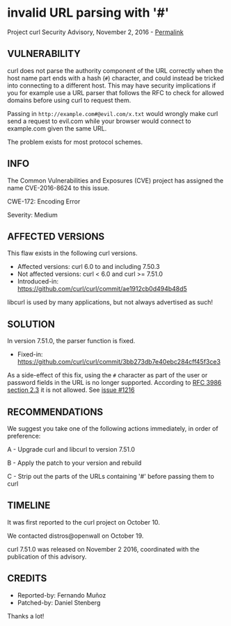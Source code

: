 invalid URL parsing with '#'
============================

Project curl Security Advisory, November 2, 2016 -
[Permalink](https://curl.se/docs/CVE-2016-8624.html)

VULNERABILITY
-------------

curl does not parse the authority component of the URL correctly when the host
name part ends with a hash (`#`) character, and could instead be tricked into
connecting to a different host. This may have security implications if you for
example use a URL parser that follows the RFC to check for allowed domains
before using curl to request them.

Passing in `http://example.com#@evil.com/x.txt` would wrongly make curl send a
request to evil.com while your browser would connect to example.com given the
same URL.

The problem exists for most protocol schemes.

INFO
----

The Common Vulnerabilities and Exposures (CVE) project has assigned the name
CVE-2016-8624 to this issue.

CWE-172: Encoding Error

Severity: Medium

AFFECTED VERSIONS
-----------------

This flaw exists in the following curl versions.

- Affected versions: curl 6.0 to and including 7.50.3
- Not affected versions: curl < 6.0 and curl >= 7.51.0
- Introduced-in: https://github.com/curl/curl/commit/ae1912cb0d494b48d5

libcurl is used by many applications, but not always advertised as such!

SOLUTION
------------

In version 7.51.0, the parser function is fixed.

- Fixed-in: https://github.com/curl/curl/commit/3bb273db7e40ebc284cff45f3ce3

As a side-effect of this fix, using the `#` character as part of the user or
password fields in the URL is no longer supported. According to [RFC 3986
section 2.3](https://datatracker.ietf.org/doc/html/rfc3986#section-2.3) it is
not allowed. See [issue #1216](https://github.com/curl/curl/issues/1216)

RECOMMENDATIONS
---------------

We suggest you take one of the following actions immediately, in order of
preference:

 A - Upgrade curl and libcurl to version 7.51.0

 B - Apply the patch to your version and rebuild

 C - Strip out the parts of the URLs containing '#' before passing them to curl

TIMELINE
---------

It was first reported to the curl project on October 10.

We contacted distros@openwall on October 19.

curl 7.51.0 was released on November 2 2016, coordinated with the publication
of this advisory.

CREDITS
-------

- Reported-by: Fernando Muñoz
- Patched-by: Daniel Stenberg

Thanks a lot!
